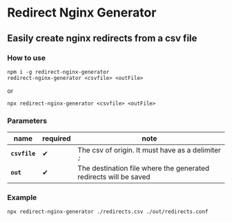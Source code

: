 # Redirect Nginx Generator

## Easily create nginx redirects from a csv file

### How to use

```
npm i -g redirect-nginx-generator
redirect-nginx-generator <csvfile> <outFile>
```

or 

```
npx redirect-nginx-generator <csvfile> <outFile>
```
### Parameters

| name  | required | note  |
| ------------ | ------------ | ------------ | 
 **`csvfile`** | ✔  | The csv of origin. It must have as a delimiter *`;`*  |
 **`out`** | ✔  | The destination file where the generated redirects will be saved |

### Example

```
npx redirect-nginx-generator ./redirects.csv ./out/redirects.conf
```